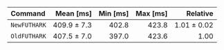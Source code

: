| Command | Mean [ms] | Min [ms] | Max [ms] | Relative |
|:---|---:|---:|---:|---:|
| `NewFUTHARK` | 409.9 ± 7.3 | 402.8 | 423.8 | 1.01 ± 0.02 |
| `OldFUTHARK` | 407.5 ± 7.0 | 397.0 | 423.6 | 1.00 |
